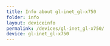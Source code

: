 ```yaml
---
title: Info about gl-inet_gl-x750
folder: info
layout: deviceinfo
permalink: /devices/gl-inet_gl-x750/
device: gl-inet_gl-x750
---
```

